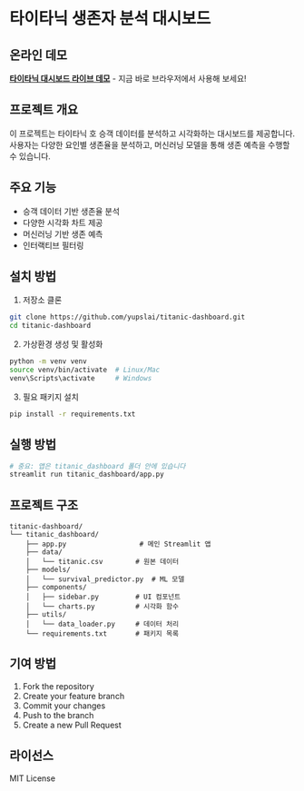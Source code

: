 # 타이타닉 생존자 분석 대시보드

## 온라인 데모
**[타이타닉 대시보드 라이브 데모](https://titanic-dashboard-haxzaqgywet5aai2dentbb.streamlit.app/)** - 지금 바로 브라우저에서 사용해 보세요!

## 프로젝트 개요
이 프로젝트는 타이타닉 호 승객 데이터를 분석하고 시각화하는 대시보드를 제공합니다. 
사용자는 다양한 요인별 생존율을 분석하고, 머신러닝 모델을 통해 생존 예측을 수행할 수 있습니다.

## 주요 기능
- 승객 데이터 기반 생존율 분석
- 다양한 시각화 차트 제공
- 머신러닝 기반 생존 예측
- 인터랙티브 필터링

## 설치 방법
1. 저장소 클론
```bash
git clone https://github.com/yupslai/titanic-dashboard.git
cd titanic-dashboard
```

2. 가상환경 생성 및 활성화
```bash
python -m venv venv
source venv/bin/activate  # Linux/Mac
venv\Scripts\activate     # Windows
```

3. 필요 패키지 설치
```bash
pip install -r requirements.txt
```

## 실행 방법
```bash
# 중요: 앱은 titanic_dashboard 폴더 안에 있습니다
streamlit run titanic_dashboard/app.py
```

## 프로젝트 구조
```
titanic-dashboard/
└── titanic_dashboard/
    ├── app.py                  # 메인 Streamlit 앱
    ├── data/
    │   └── titanic.csv        # 원본 데이터
    ├── models/
    │   └── survival_predictor.py  # ML 모델
    ├── components/
    │   ├── sidebar.py         # UI 컴포넌트
    │   └── charts.py          # 시각화 함수
    ├── utils/
    │   └── data_loader.py     # 데이터 처리
    └── requirements.txt       # 패키지 목록
```

## 기여 방법
1. Fork the repository
2. Create your feature branch
3. Commit your changes
4. Push to the branch
5. Create a new Pull Request

## 라이선스
MIT License 